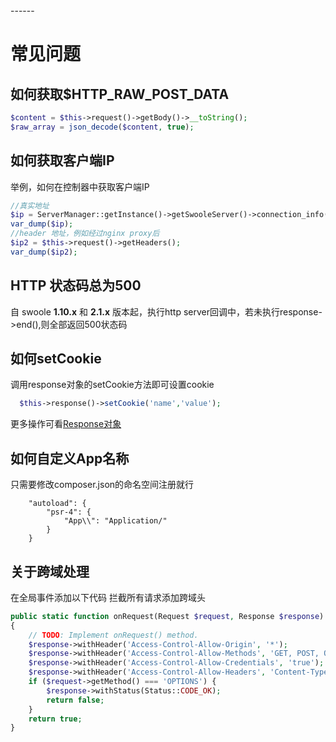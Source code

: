 <head>
     <title>swoole方向代理|swoole 如何获取$HTTP_RAW_POST_DATA swoole php://input</title>
     <meta content="text/html; charset=utf-8" http-equiv="Content-Type">
     <meta name="keywords" content="swoole方向代理|swoole 如何获取$HTTP_RAW_POST_DATA swoole php://input"/>
     <meta name="description" content="swoole方向代理|swoole 如何获取$HTTP_RAW_POST_DATA swoole php://input"/>
</head>
---<head>---

# 常见问题
## 如何获取$HTTP_RAW_POST_DATA
```php
$content = $this->request()->getBody()->__toString();
$raw_array = json_decode($content, true);
```
## 如何获取客户端IP
举例，如何在控制器中获取客户端IP
```php
//真实地址
$ip = ServerManager::getInstance()->getSwooleServer()->connection_info($this->request()->getSwooleRequest()->fd);
var_dump($ip);
//header 地址，例如经过nginx proxy后
$ip2 = $this->request()->getHeaders();
var_dump($ip2);
```

## HTTP 状态码总为500
自 swoole **1.10.x** 和 **2.1.x** 版本起，执行http server回调中，若未执行response->end(),则全部返回500状态码

## 如何setCookie  
调用response对象的setCookie方法即可设置cookie
```php
  $this->response()->setCookie('name','value');
```
更多操作可看[Response对象](response.md)


## 如何自定义App名称
只需要修改composer.json的命名空间注册就行
```
    "autoload": {
        "psr-4": {
            "App\\": "Application/"
        }
    }
```

## 关于跨域处理

在全局事件添加以下代码 拦截所有请求添加跨域头

```php
public static function onRequest(Request $request, Response $response): bool
{
    // TODO: Implement onRequest() method.
    $response->withHeader('Access-Control-Allow-Origin', '*');
    $response->withHeader('Access-Control-Allow-Methods', 'GET, POST, OPTIONS');
    $response->withHeader('Access-Control-Allow-Credentials', 'true');
    $response->withHeader('Access-Control-Allow-Headers', 'Content-Type, Authorization, X-Requested-With');
    if ($request->getMethod() === 'OPTIONS') {
        $response->withStatus(Status::CODE_OK);
        return false;
    }
    return true;
}
```